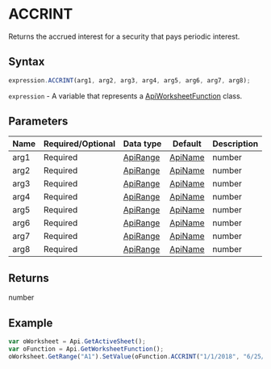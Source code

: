 # ACCRINT

Returns the accrued interest for a security that pays periodic interest.

## Syntax

```javascript
expression.ACCRINT(arg1, arg2, arg3, arg4, arg5, arg6, arg7, arg8);
```

`expression` - A variable that represents a [ApiWorksheetFunction](../ApiWorksheetFunction.md) class.

## Parameters

| **Name** | **Required/Optional** | **Data type** | **Default** | **Description** |
| ------------- | ------------- | ------------- | ------------- | ------------- |
| arg1 | Required | [ApiRange](../../ApiRange/ApiRange.md) | [ApiName](../../ApiName/ApiName.md) | number |  | The issue date of the security, expressed as a serial date number. |
| arg2 | Required | [ApiRange](../../ApiRange/ApiRange.md) | [ApiName](../../ApiName/ApiName.md) | number |  | The date when the first interest is paid, expressed as a serial date number. |
| arg3 | Required | [ApiRange](../../ApiRange/ApiRange.md) | [ApiName](../../ApiName/ApiName.md) | number |  | The security settlement date, expressed as a serial date number. |
| arg4 | Required | [ApiRange](../../ApiRange/ApiRange.md) | [ApiName](../../ApiName/ApiName.md) | number |  | The annual coupon rate of the security. |
| arg5 | Required | [ApiRange](../../ApiRange/ApiRange.md) | [ApiName](../../ApiName/ApiName.md) | number |  | The par value of the security. |
| arg6 | Required | [ApiRange](../../ApiRange/ApiRange.md) | [ApiName](../../ApiName/ApiName.md) | number |  | The number of interest payments per year. The possible values are: 1 for annual payments, 2 for semiannual payments, 4 for quarterly payments. |
| arg7 | Required | [ApiRange](../../ApiRange/ApiRange.md) | [ApiName](../../ApiName/ApiName.md) | number |  | The day count basis to use: **0** or omitted - US (NASD) 30/360; **1** - Actual/actual; **2** - Actual/360; **3** - Actual/365; **4** - European 30/360. |
| arg8 | Required | [ApiRange](../../ApiRange/ApiRange.md) | [ApiName](../../ApiName/ApiName.md) | number |  | A logical value: **true** (1) or omitted returns the accrued interest from the issue date to the settlement date. **false** (0) returns the accrued interest from the first interest date to the settlement date. |

## Returns

number

## Example



```javascript
var oWorksheet = Api.GetActiveSheet();
var oFunction = Api.GetWorksheetFunction();
oWorksheet.GetRange("A1").SetValue(oFunction.ACCRINT("1/1/2018", "6/25/2018", "10/15/2018", "3.50%", 1000, 2));
```
